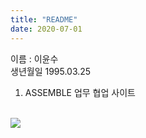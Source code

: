 ```yaml
---
title: "README"
date: 2020-07-01 
---
```


이름 : 이윤수 
<br/>
생년월일 1995.03.25

1. ASSEMBLE 업무 협업 사이트
<br/>
<div>
<img src = "https://user-images.githubusercontent.com/62733005/86221472-ea2a2680-bbbf-11ea-8cd3-ee4f2c91bd3d.png"/>
</div>

